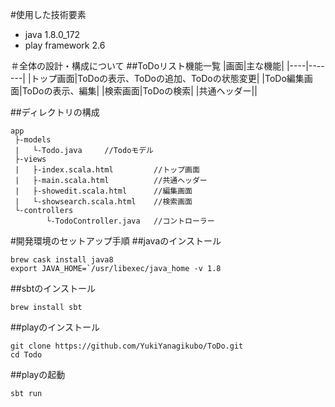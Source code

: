 #使用した技術要素
- java 1.8.0_172
- play framework 2.6

＃全体の設計・構成について
##ToDoリスト機能一覧
|画面|主な機能|
|----|-------|
|トップ画面|ToDoの表示、ToDoの追加、ToDoの状態変更|
|ToDo編集画面|ToDoの表示、編集|
|検索画面|ToDoの検索|
|共通ヘッダー||

##ディレクトリの構成

```
app
 ├-models
 |   └-Todo.java     //Todoモデル
 ├-views
 |   ├-index.scala.html         //トップ画面
 |   ├-main.scala.html          //共通ヘッダー
 |   ├-showedit.scala.html      //編集画面
 |   └-showsearch.scala.html    //検索画面
 └-controllers
        └-TodoController.java   //コントローラー
```

#開発環境のセットアップ手順
##javaのインストール
```
brew cask install java8
export JAVA_HOME=`/usr/libexec/java_home -v 1.8
```

##sbtのインストール
```
brew install sbt
```

##playのインストール
```
git clone https://github.com/YukiYanagikubo/ToDo.git
cd Todo
```

##playの起動
```
sbt run
```